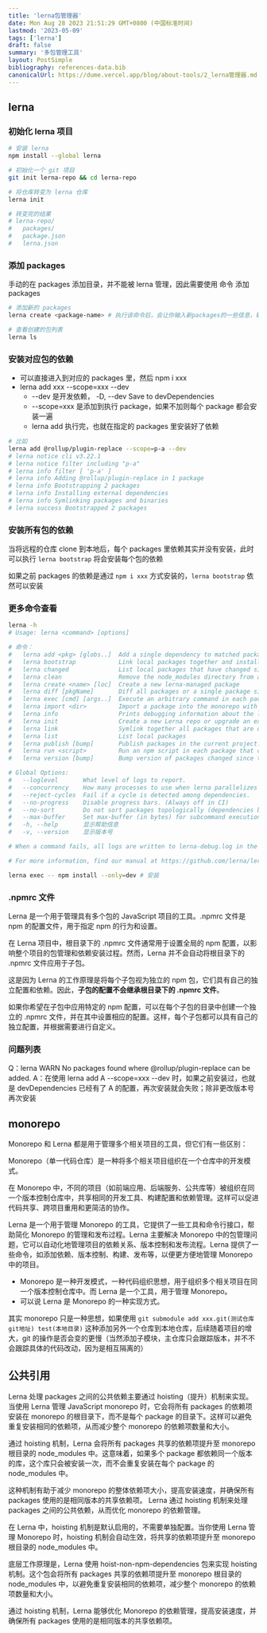 ```yaml
---
title: 'lerna包管理器'
date: Mon Aug 28 2023 21:51:29 GMT+0800 (中国标准时间)
lastmod: '2023-05-09'
tags: ['lerna']
draft: false
summary: '多包管理工具'
layout: PostSimple
bibliography: references-data.bib
canonicalUrl: https://dume.vercel.app/blog/about-tools/2_lerna管理器.md
---
```


## lerna

### 初始化 lerna 项目

```bash
# 安装 lerna
npm install --global lerna

# 初始化一个 git 项目
git init lerna-repo && cd lerna-repo

# 将仓库转变为 lerna 仓库
lerna init

# 转变完的结果
# lerna-repo/
#   packages/
#   package.json
#   lerna.json
```

### 添加 packages

手动的在 packages 添加目录，并不能被 lerna 管理，因此需要使用 命令 添加 packages

```bash
# 添加新的 packages
lerna create <package-name> # 执行该命令后，会让你输入新packages的一些信息，输入完就会生成一个基本的包结构

# 查看创建的包列表
lerna ls
```

### 安装对应包的依赖

- 可以直接进入到对应的 packages 里，然后 npm i xxx
- lerna add xxx --scope=xxx --dev
  - --dev 是开发依赖， -D, --dev Save to devDependencies
  - --scope=xxx 是添加到执行 package，如果不加则每个 package 都会安装一遍
  - lerna add 执行完，也就在指定的 packages 里安装好了依赖

```bash
# 比如
lerna add @rollup/plugin-replace --scope=p-a --dev
# lerna notice cli v3.22.1
# lerna notice filter including "p-a"
# lerna info filter [ 'p-a' ]
# lerna info Adding @rollup/plugin-replace in 1 package
# lerna info Bootstrapping 2 packages
# lerna info Installing external dependencies
# lerna info Symlinking packages and binaries
# lerna success Bootstrapped 2 packages
```

### 安装所有包的依赖

当将远程的仓库 clone 到本地后，每个 packages 里依赖其实并没有安装，此时可以执行 `lerna bootstrap` 将会安装每个包的依赖

如果之前 packages 的依赖是通过 `npm i xxx` 方式安装的，`lerna bootstrap` 依然可以安装

### 更多命令查看

```bash
lerna -h
# Usage: lerna <command> [options]

# 命令：
#   lerna add <pkg> [globs..]  Add a single dependency to matched packages
#   lerna bootstrap            Link local packages together and install remaining package dependencies
#   lerna changed              List local packages that have changed since the last tagged release      [aliases: updated]
#   lerna clean                Remove the node_modules directory from all packages
#   lerna create <name> [loc]  Create a new lerna-managed package
#   lerna diff [pkgName]       Diff all packages or a single package since the last release
#   lerna exec [cmd] [args..]  Execute an arbitrary command in each package
#   lerna import <dir>         Import a package into the monorepo with commit history
#   lerna info                 Prints debugging information about the local environment
#   lerna init                 Create a new Lerna repo or upgrade an existing repo to the current version of Lerna.
#   lerna link                 Symlink together all packages that are dependencies of each other
#   lerna list                 List local packages                                                   [aliases: ls, la, ll]
#   lerna publish [bump]       Publish packages in the current project.
#   lerna run <script>         Run an npm script in each package that contains that script
#   lerna version [bump]       Bump version of packages changed since the last release.

# Global Options:
#   --loglevel       What level of logs to report.                                                 [字符串] [默认值: info]
#   --concurrency    How many processes to use when lerna parallelizes tasks.                           [数字] [默认值: 8]
#   --reject-cycles  Fail if a cycle is detected among dependencies.                                                [布尔]
#   --no-progress    Disable progress bars. (Always off in CI)                                                      [布尔]
#   --no-sort        Do not sort packages topologically (dependencies before dependents).                           [布尔]
#   --max-buffer     Set max-buffer (in bytes) for subcommand execution                                             [数字]
#   -h, --help       显示帮助信息                                                                                   [布尔]
#   -v, --version    显示版本号                                                                                     [布尔]

# When a command fails, all logs are written to lerna-debug.log in the current working directory.

# For more information, find our manual at https://github.com/lerna/lerna

lerna exec -- npm install --only=dev # 安装
```

### .npmrc 文件

Lerna 是一个用于管理具有多个包的 JavaScript 项目的工具。.npmrc 文件是 npm 的配置文件，用于指定 npm 的行为和设置。

在 Lerna 项目中，根目录下的 .npmrc 文件通常用于设置全局的 npm 配置，以影响整个项目的包管理和依赖安装过程。然而，Lerna 并不会自动将根目录下的 .npmrc 文件应用于子包。

这是因为 Lerna 的工作原理是将每个子包视为独立的 npm 包，它们具有自己的独立配置和依赖。因此，**子包的配置不会继承根目录下的 .npmrc 文件**。

如果你希望在子包中应用特定的 npm 配置，可以在每个子包的目录中创建一个独立的 .npmrc 文件，并在其中设置相应的配置。这样，每个子包都可以具有自己的独立配置，并根据需要进行自定义。

### 问题列表

Q：lerna WARN No packages found where @rollup/plugin-replace can be added.
A：在使用 lerna add A --scope=xxx --dev 时，如果之前安装过，也就是 devDependencies 已经有了 A 的配置，再次安装就会失败；除非更改版本号再次安装

## monorepo

Monorepo 和 Lerna 都是用于管理多个相关项目的工具，但它们有一些区别：

Monorepo（单一代码仓库）是一种将多个相关项目组织在一个仓库中的开发模式。

在 Monorepo 中，不同的项目（如前端应用、后端服务、公共库等）被组织在同一个版本控制仓库中，共享相同的开发工具、构建配置和依赖管理。这样可以促进代码共享、跨项目重用和更简洁的协作。

Lerna 是一个用于管理 Monorepo 的工具，它提供了一些工具和命令行接口，帮助简化 Monorepo 的管理和发布过程。Lerna 主要解决 Monorepo 中的包管理问题，它可以自动化地管理项目的依赖关系、版本控制和发布流程。Lerna 提供了一些命令，如添加依赖、版本控制、构建、发布等，以便更方便地管理 Monorepo 中的项目。

- Monorepo 是一种开发模式，一种代码组织思想，用于组织多个相关项目在同一个版本控制仓库中。而 Lerna 是一个工具，用于管理 Monorepo。
- 可以说 Lerna 是 Monorepo 的一种实现方式。

其实 monorepo 只是一种思想，如果使用 `git submodule add xxx.git(测试仓库git地址) test(本地目录)` 这种添加另外一个仓库到本地仓库，后续随着项目的增大，git 的操作是否会变的更慢（当然添加子模块，主仓库只会跟踪版本，并不不会跟踪具体的代码改动，因为是相互隔离的）

## 公共引用

Lerna 处理 packages 之间的公共依赖主要通过 hoisting（提升）机制来实现。当使用 Lerna 管理 JavaScript monorepo 时，它会将所有 packages 的依赖项安装在 monorepo 的根目录下，而不是每个 package 的目录下。这样可以避免重复安装相同的依赖项，从而减少整个 monorepo 的依赖项数量和大小。

通过 hoisting 机制，Lerna 会将所有 packages 共享的依赖项提升至 monorepo 根目录的 node_modules 中。这意味着，如果多个 package 都依赖同一个版本的库，这个库只会被安装一次，而不会重复安装在每个 package 的 node_modules 中。

这种机制有助于减少 monorepo 的整体依赖项大小，提高安装速度，并确保所有 packages 使用的是相同版本的共享依赖项。 Lerna 通过 hoisting 机制来处理 packages 之间的公共依赖，从而优化 monorepo 的依赖管理。

在 Lerna 中，hoisting 机制是默认启用的，不需要单独配置。当你使用 Lerna 管理 Monorepo 时，hoisting 机制会自动生效，将共享的依赖项提升至 monorepo 根目录的 node_modules 中。

底层工作原理是，Lerna 使用 hoist-non-npm-dependencies 包来实现 hoisting 机制。这个包会将所有 packages 共享的依赖项提升至 monorepo 根目录的 node_modules 中，以避免重复安装相同的依赖项，减少整个 monorepo 的依赖项数量和大小。

通过 hoisting 机制，Lerna 能够优化 Monorepo 的依赖管理，提高安装速度，并确保所有 packages 使用的是相同版本的共享依赖项。
